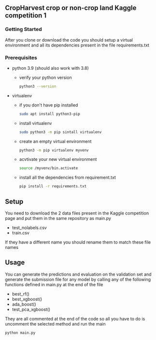 ## CropHarvest crop or non-crop land Kaggle competition 1


### Getting Started

After you clone or download the code you should setup a virtual environment and all 
its dependencies present in the file requirements.txt

### Prerequisites

* python 3.9 (should also work with 3.8)
  * verify your python version
    ```sh
    python3 --version
    ```


* virtualenv
  * if you don't have pip installed
    ```sh
    sudo apt install python3-pip
    ```
  * install virtualenv
    ```sh
    sudo python3 -m pip sintall virtualenv
    ```
  * create an empty virtual environment
    ```sh
    python3 -m pip virtualenv myvenv
    ```
  * acvtivate your new virtual environment
    ```sh
    source /myvenv/bin.activate
    ```
  * install all the dependencies from requirement.txt
    ```sh
    pip install -r requirements.txt
    ```

## Setup

You need to download the 2 data files present in the 
Kaggle competition page and put them in the same repository as main.py 
- test_nolabels.csv
- train.csv


If they have a different name you should rename them to match these file names

## Usage

You can generate the predictions and evaluation on the validation set and generate the submission file for any model by calling any of the following functions defined in main.py at the end of the file 
- best_rf()
- best_xgboost()
- ada_boost()
- test_pca_xgboost()


They are all commented at the end of the code so all you have to do is uncomment the selected method
and run the main
  ```sh
  python main.py
  ```